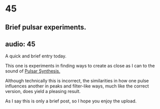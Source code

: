 # 45
## Brief pulsar experiments.
audio: 45
---

A quick and brief entry today. 

This one is experiments in finding ways to create as close as I can to the sound of <a href="http://www.create.ucsb.edu/PulsarGenerator/" title="Pulsar Synthesis. ">Pulsar Synthesis. </a>

Although technically this is incorrect, the similarities in how one pulse influences another in peaks and filter-like ways, much like the correct version, does yield a pleasing result.

As I say this is only a brief post, so I hope you enjoy the upload.